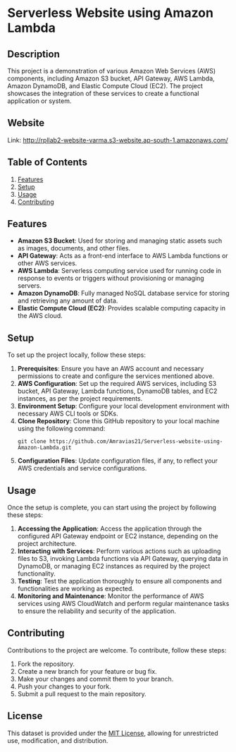 # Serverless Website using Amazon Lambda

## Description

This project is a demonstration of various Amazon Web Services (AWS) components, including Amazon S3 bucket, API Gateway, AWS Lambda, Amazon DynamoDB, and Elastic Compute Cloud (EC2). The project showcases the integration of these services to create a functional application or system.
## Website
Link: http://rpllab2-website-varma.s3-website.ap-south-1.amazonaws.com/
## Table of Contents

1. [Features](#features)
2. [Setup](#setup)
3. [Usage](#usage)
4. [Contributing](#contributing)

## Features

- **Amazon S3 Bucket**: Used for storing and managing static assets such as images, documents, and other files.
- **API Gateway**: Acts as a front-end interface to AWS Lambda functions or other AWS services.
- **AWS Lambda**: Serverless computing service used for running code in response to events or triggers without provisioning or managing servers.
- **Amazon DynamoDB**: Fully managed NoSQL database service for storing and retrieving any amount of data.
- **Elastic Compute Cloud (EC2)**: Provides scalable computing capacity in the AWS cloud.

## Setup

To set up the project locally, follow these steps:

1. **Prerequisites**: Ensure you have an AWS account and necessary permissions to create and configure the services mentioned above.
2. **AWS Configuration**: Set up the required AWS services, including S3 bucket, API Gateway, Lambda functions, DynamoDB tables, and EC2 instances, as per the project requirements.
3. **Environment Setup**: Configure your local development environment with necessary AWS CLI tools or SDKs.
4. **Clone Repository**: Clone this GitHub repository to your local machine using the following command:
   ```
   git clone https://github.com/Amravias21/Serverless-website-using-Amazon-Lambda.git
   ```
5. **Configuration Files**: Update configuration files, if any, to reflect your AWS credentials and service configurations.

## Usage

Once the setup is complete, you can start using the project by following these steps:

1. **Accessing the Application**: Access the application through the configured API Gateway endpoint or EC2 instance, depending on the project architecture.
2. **Interacting with Services**: Perform various actions such as uploading files to S3, invoking Lambda functions via API Gateway, querying data in DynamoDB, or managing EC2 instances as required by the project functionality.
3. **Testing**: Test the application thoroughly to ensure all components and functionalities are working as expected.
4. **Monitoring and Maintenance**: Monitor the performance of AWS services using AWS CloudWatch and perform regular maintenance tasks to ensure the reliability and security of the application.

## Contributing

Contributions to the project are welcome. To contribute, follow these steps:

1. Fork the repository.
2. Create a new branch for your feature or bug fix.
3. Make your changes and commit them to your branch.
4. Push your changes to your fork.
5. Submit a pull request to the main repository.

## License
This dataset is provided under the [MIT License](LICENSE), allowing for unrestricted use, modification, and distribution.
